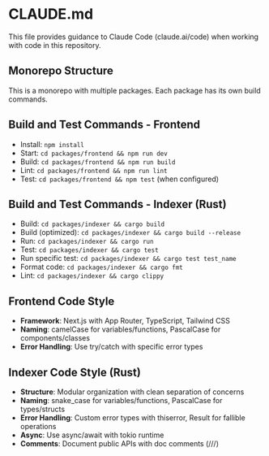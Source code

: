# CLAUDE.md

This file provides guidance to Claude Code (claude.ai/code) when working with code in this repository.

## Monorepo Structure
This is a monorepo with multiple packages. Each package has its own build commands.

## Build and Test Commands - Frontend
- Install: `npm install`
- Start: `cd packages/frontend && npm run dev`
- Build: `cd packages/frontend && npm run build`
- Lint: `cd packages/frontend && npm run lint`
- Test: `cd packages/frontend && npm test` (when configured)

## Build and Test Commands - Indexer (Rust)
- Build: `cd packages/indexer && cargo build`
- Build (optimized): `cd packages/indexer && cargo build --release`
- Run: `cd packages/indexer && cargo run`
- Test: `cd packages/indexer && cargo test`
- Run specific test: `cd packages/indexer && cargo test test_name`
- Format code: `cd packages/indexer && cargo fmt`
- Lint: `cd packages/indexer && cargo clippy`

## Frontend Code Style
- **Framework**: Next.js with App Router, TypeScript, Tailwind CSS
- **Naming**: camelCase for variables/functions, PascalCase for components/classes
- **Error Handling**: Use try/catch with specific error types

## Indexer Code Style (Rust)
- **Structure**: Modular organization with clean separation of concerns
- **Naming**: snake_case for variables/functions, PascalCase for types/structs
- **Error Handling**: Custom error types with thiserror, Result for fallible operations
- **Async**: Use async/await with tokio runtime
- **Comments**: Document public APIs with doc comments (///)